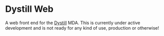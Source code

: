 # Dystill Web

A web front end for the [Dystill](http://dystill.org/) MDA. This is currently
under active development and is not ready for any kind of use, production or
otherwise!
